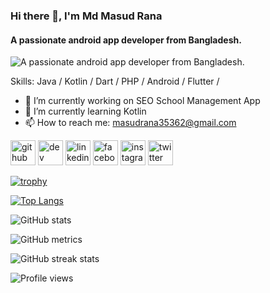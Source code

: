 ### Hi there 👋, I'm Md Masud Rana
#### A passionate android app developer from Bangladesh.
![A passionate android app developer from Bangladesh.](https://i.postimg.cc/gjcBk2LQ/Screenshot-2.png)


Skills: Java / Kotlin / Dart / PHP / Android / Flutter /

- 🔭 I’m currently working on SEO School Management App 
- 🌱 I’m currently learning Kotlin 
- 📫 How to reach me: masudrana35362@gmail.com 


[<img src='https://cdn.jsdelivr.net/npm/simple-icons@3.0.1/icons/github.svg' alt='github' height='40'>](https://github.com/masudrana35362)  [<img src='https://cdn.jsdelivr.net/npm/simple-icons@3.0.1/icons/dev-dot-to.svg' alt='dev' height='40'>](https://dev.to/masudrana35362)  [<img src='https://cdn.jsdelivr.net/npm/simple-icons@3.0.1/icons/linkedin.svg' alt='linkedin' height='40'>](https://www.linkedin.com/in/masudrana35362/)  [<img src='https://cdn.jsdelivr.net/npm/simple-icons@3.0.1/icons/facebook.svg' alt='facebook' height='40'>](https://www.facebook.com/masudrana35362)  [<img src='https://cdn.jsdelivr.net/npm/simple-icons@3.0.1/icons/instagram.svg' alt='instagram' height='40'>](https://www.instagram.com/masudrana35362/)  [<img src='https://cdn.jsdelivr.net/npm/simple-icons@3.0.1/icons/twitter.svg' alt='twitter' height='40'>](https://twitter.com/masudrana35362)  

[![trophy](https://github-profile-trophy.vercel.app/?username=masudrana35362)](https://github.com/ryo-ma/github-profile-trophy)

[![Top Langs](https://github-readme-stats.vercel.app/api/top-langs/?username=masudrana35362)](https://github.com/anuraghazra/github-readme-stats)

![GitHub stats](https://github-readme-stats.vercel.app/api?username=masudrana35362&show_icons=true&count_private=true)  

![GitHub metrics](https://metrics.lecoq.io/masudrana35362)  

![GitHub streak stats](https://streak-stats.demolab.com/?user=masudrana35362)  

![Profile views](https://gpvc.arturio.dev/masudrana35362)  
